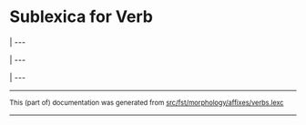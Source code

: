 

# Sublexica for Verb

| --- 

| --- 

| --- 

* * *

<small>This (part of) documentation was generated from [src/fst/morphology/affixes/verbs.lexc](https://github.com/giellalt/lang-ron/blob/main/src/fst/morphology/affixes/verbs.lexc)</small>

---

